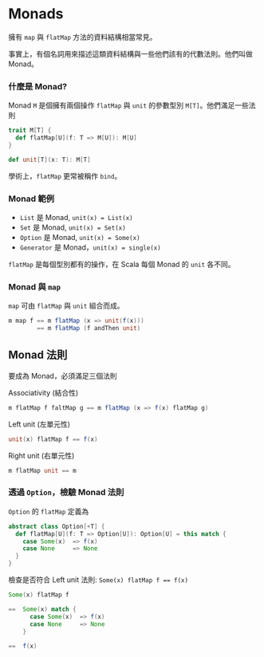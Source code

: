 # Monads

擁有 `map` 與 `flatMap` 方法的資料結構相當常見。

事實上，有個名詞用來描述這類資料結構與一些他們該有的代數法則。他們叫做 Monad。

### 什麼是 Monad?

Monad `M` 是個擁有兩個操作 `flatMap` 與 `unit` 的參數型別 `M[T]`。他們滿足一些法則

```scala
trait M[T] {
  def flatMap[U](f: T => M[U]): M[U]
}

def unit[T](x: T): M[T]
```

學術上，`flatMap` 更常被稱作 `bind`。

### Monad 範例

- `List` 是 Monad, `unit(x) = List(x)`
- `Set` 是 Monad, `unit(x) = Set(x)`
- `Option` 是 Monad, `unit(x) = Some(x)`
- `Generator` 是 Monad，`unit(x) = single(x)`

`flatMap` 是每個型別都有的操作，在 Scala 每個 Monad 的 `unit` 各不同。

### Monad 與 `map`
`map` 可由 `flatMap` 與 `unit` 組合而成。


```scala
m map f == m flatMap (x => unit(f(x)))
        == m flatMap (f andThen unit)
```

## Monad 法則

要成為 Monad，必須滿足三個法則

Associativity (結合性)
```scala
m flatMap f faltMap g == m flatMap (x => f(x) flatMap g)
```

Left unit (左單元性)
```scala
unit(x) flatMap f == f(x)
```

Right unit (右單元性)
```scala
m flatMap unit == m
```

### 透過 `Option`，檢驗 Monad 法則

`Option` 的 `flatMap` 定義為
```scala
abstract class Option[+T] {
  def flatMap[U](f: T => Option[U]): Option[U] = this match {
    case Some(x)  => f(x)
    case None     => None
  }
}
```

檢查是否符合 Left unit 法則: `Some(x) flatMap f == f(x)`
```scala
Some(x) flatMap f

==  Some(x) match {
      case Some(x)  => f(x)
      case None     => None
    }
    
==  f(x)
```
